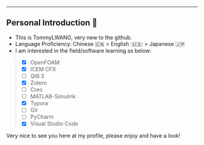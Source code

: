 ---
## Personal Introduction  :abacus:

- This is TommyLWANG, very new to the github.<br>
- Language Proficiency: Chinese :cn: > English :🇺🇸: > Japanese :jp: <br>
- I am interested in the field/software learning as below:<br>
>- [x] OpenFOAM
>- [x] ICEM CFX
>- [ ] Qt6.3
>- [x] Zotero
>- [ ] Creo
>- [ ] MATLAB-Simulink
>- [x] Typora
>- [ ] Git
>- [ ] PyCharm
>- [x] Visual Studio Code

Very nice to see you here at my profile, please enjoy and have a look!
<!---
TommyLWANG/TommyLWANG is a ✨ special ✨ repository because its `README.md` (this file) appears on your GitHub profile.
You can click the Preview link to take a look at your changes.
--->
